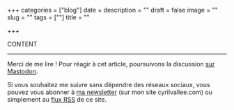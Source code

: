 +++
categories = ["blog"]
date = 
description = ""
draft = false
image = ""
slug = ""
tags = [""]
title = ""

+++

CONTENT

***

Merci de me lire ! Pour réagir à cet article, poursuivons la discussion [sur Mastodon](https://www.tooting.ch/@arveed/). 

Si vous souhaitez me suivre sans dépendre des réseaux sociaux, vous pouvez vous abonner à [ma newsletter](https://www.cyrilvallee.com/#/portal/signup) (sur mon site cyrilvallee.com) ou simplement au [flux RSS](https://arveed.com/index.xml) de ce site.